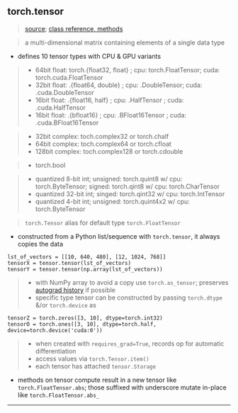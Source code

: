 
## torch.tensor

> [source](https://pytorch.org/docs/stable/tensors.html); [class reference, methods](https://pytorch.org/docs/stable/tensors.html#tensor-class-reference)

> a multi-dimensional matrix containing elements of a single data type

* defines 10 tensor types with CPU & GPU variants

> * 64bit float: torch.{float32, float} ; cpu: torch.FloatTensor; cuda: torch.cuda.FloatTensor
> * 32bit float: .{float64, double} ; cpu: .DoubleTensor; cuda: .cuda.DoubleTensor
> * 16bit float: .{float16, half} ; cpu: .HalfTensor ; cuda: .cuda.HalfTensor
> * 16bit float: .{bfloat16} ; cpu: .BFloat16Tensor ; cuda: .cuda.BFloat16Tensor

> * 32bit complex: toch.complex32 or torch.chalf
> * 64bit complex: toch.complex64 or torch.cfloat
> * 128bit complex: toch.complex128 or torch.cdouble

> * torch.bool

> * quantized 8-bit int; unsigned: torch.quint8 w/ cpu: torch.ByteTensor; signed: torch.qint8 w/ cpu: torch.CharTensor
> * quantized 32-bit int; singed: torch.qint32 w/ cpu: torch.IntTensor
> * quantized 4-bit int; unsigned: torch.quint4x2 w/ cpu: torch.ByteTensor

> `torch.Tensor` alias for default type `torch.FloatTensor`

* constructed from a Python list/sequence with `torch.tensor`, it always copies the data

```
lst_of_vectors = [[10, 640, 480], [12, 1024, 768]]
tensorX = tensor.tensor(lst_of_vectors)
tensorY = tensor.tensor(np.array(lst_of_vectors))
```

> * with NumPy array to avoid a copy use `torch.as_tensor`; preserves [autograd history](https://pytorch.org/docs/stable/notes/autograd.html) if possible
> * specific type tensor can be constructed by passing `torch.dtype` &/or `torch.device` as

```
tensorZ = torch.zeros([3, 10], dtype=torch.int32)
tensorO = torch.ones([3, 10], dtype=torch.half, device=torch.device('cuda:0'))
```

> * when created with `requires_grad=True`, records op for automatic differentiation
> * access values via `torch.Tensor.item()`
> * each tensor has attached `tensor.Storage`

* methods on tensor compute result in a new tensor like `torch.FloatTensor.abs`; those suffixed with underscore mutate in-place like `torch.FloatTensor.abs_`

---
